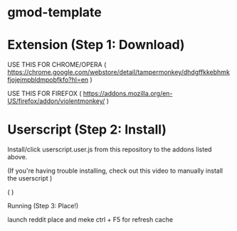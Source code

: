 # gmod-template

# Extension (Step 1: Download)
USE THIS FOR CHROME/OPERA ( https://chrome.google.com/webstore/detail/tampermonkey/dhdgffkkebhmkfjojejmpbldmpobfkfo?hl=en )

USE THIS FOR FIREFOX ( https://addons.mozilla.org/en-US/firefox/addon/violentmonkey/ )

# Userscript (Step 2: Install)
Install/click userscript.user.js from this repository to the addons listed above.

(If you're having trouble installing, check out this video to manually install the userscript )

(  )


Running (Step 3: Place!)

launch reddit place and meke ctrl + F5 for refresh cache
